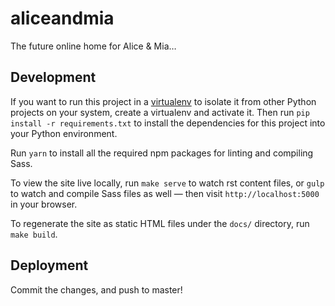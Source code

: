 aliceandmia
===========

The future online home for Alice &amp; Mia…


Development
-----------

If you want to run this project in a [virtualenv]
to isolate it from other Python projects on your system,
create a virtualenv and activate it.
Then run ``pip install -r requirements.txt``
to install the dependencies for this project
into your Python environment.

[virtualenv]: http://www.virtualenv.org

Run ``yarn`` to install
all the required npm packages
for linting and compiling Sass.

To view the site live locally,
run ``make serve`` to watch rst content files,
or ``gulp`` to watch and compile Sass files as well —
then visit ``http://localhost:5000`` in your browser.

To regenerate the site as static HTML files
under the ``docs/`` directory,
run ``make build``.


Deployment
----------

Commit the changes, and push to master!

